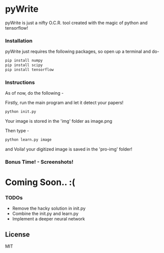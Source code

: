 # pyWrite

pyWrite is just a nifty O.C.R. tool created with the magic of python and tensorflow!
### Installation

pyWrite just requires the following packages, so open up a terminal and do-
```sh
pip install numpy
pip install scipy
pip install tensorflow
```
### Instructions
As of now, do the following - 

Firstly, run the main program and let it detect your papers!
```sh
python init.py
```
Your image is stored in the 'img' folder as image.png

Then type - 
```sh
python learn.py image
```
and Voila! your digitized image is saved in the 'pro-img' folder!

### Bonus Time! - Screenshots!

# Coming Soon.. :(

### TODOs

 - Remove the hacky solution in init.py
 - Combine the init.py and learn.py
 - Implement a deeper neural network

License
----
MIT
